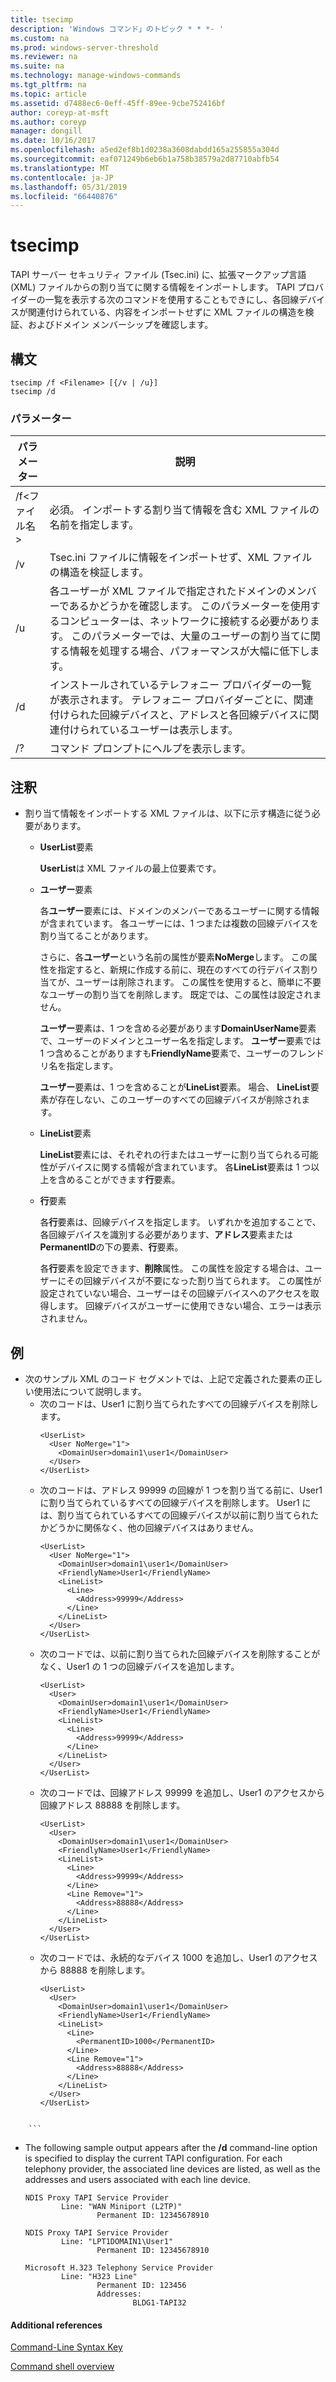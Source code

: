 ```yaml
---
title: tsecimp
description: 'Windows コマンド」のトピック * * *- '
ms.custom: na
ms.prod: windows-server-threshold
ms.reviewer: na
ms.suite: na
ms.technology: manage-windows-commands
ms.tgt_pltfrm: na
ms.topic: article
ms.assetid: d7488ec6-0eff-45ff-89ee-9cbe752416bf
author: coreyp-at-msft
ms.author: coreyp
manager: dongill
ms.date: 10/16/2017
ms.openlocfilehash: a5ed2ef8b1d0238a3608dabdd165a255855a304d
ms.sourcegitcommit: eaf071249b6eb6b1a758b38579a2d87710abfb54
ms.translationtype: MT
ms.contentlocale: ja-JP
ms.lasthandoff: 05/31/2019
ms.locfileid: "66440876"
---
```

# <a name="tsecimp"></a>tsecimp



TAPI サーバー セキュリティ ファイル (Tsec.ini) に、拡張マークアップ言語 (XML) ファイルからの割り当てに関する情報をインポートします。 TAPI プロバイダーの一覧を表示する次のコマンドを使用することもできにし、各回線デバイスが関連付けられている、内容をインポートせずに XML ファイルの構造を検証、およびドメイン メンバーシップを確認します。

## <a name="syntax"></a>構文

```
tsecimp /f <Filename> [{/v | /u}]
tsecimp /d
```

### <a name="parameters"></a>パラメーター

|パラメーター|説明|
|---------|-----------|
|/f\<ファイル名 >|必須。 インポートする割り当て情報を含む XML ファイルの名前を指定します。|
|/v|Tsec.ini ファイルに情報をインポートせず、XML ファイルの構造を検証します。|
|/u|各ユーザーが XML ファイルで指定されたドメインのメンバーであるかどうかを確認します。 このパラメーターを使用するコンピューターは、ネットワークに接続する必要があります。 このパラメーターでは、大量のユーザーの割り当てに関する情報を処理する場合、パフォーマンスが大幅に低下します。|
|/d|インストールされているテレフォニー プロバイダーの一覧が表示されます。 テレフォニー プロバイダーごとに、関連付けられた回線デバイスと、アドレスと各回線デバイスに関連付けられているユーザーは表示します。|
|/?|コマンド プロンプトにヘルプを表示します。|

## <a name="remarks"></a>注釈

-   割り当て情報をインポートする XML ファイルは、以下に示す構造に従う必要があります。  
    -   **UserList**要素

        **UserList**は XML ファイルの最上位要素です。
    -   **ユーザー**要素

        各**ユーザー**要素には、ドメインのメンバーであるユーザーに関する情報が含まれています。 各ユーザーには、1 つまたは複数の回線デバイスを割り当てることがあります。

        さらに、各**ユーザー**という名前の属性が要素**NoMerge**します。 この属性を指定すると、新規に作成する前に、現在のすべての行デバイス割り当てが、ユーザーは削除されます。 この属性を使用すると、簡単に不要なユーザーの割り当てを削除します。 既定では、この属性は設定されません。

        **ユーザー**要素は、1 つを含める必要があります**DomainUserName**要素で、ユーザーのドメインとユーザー名を指定します。 **ユーザー**要素では 1 つ含めることがありますも**FriendlyName**要素で、ユーザーのフレンドリ名を指定します。

        **ユーザー**要素は、1 つを含めることが**LineList**要素。 場合、 **LineList**要素が存在しない、このユーザーのすべての回線デバイスが削除されます。
    -   **LineList**要素

        **LineList**要素には、それぞれの行またはユーザーに割り当てられる可能性がデバイスに関する情報が含まれています。 各**LineList**要素は 1 つ以上を含めることができます**行**要素。
    -   **行**要素

        各**行**要素は、回線デバイスを指定します。 いずれかを追加することで、各回線デバイスを識別する必要があります、**アドレス**要素または**PermanentID**の下の要素、**行**要素。

        各**行**要素を設定できます、**削除**属性。 この属性を設定する場合は、ユーザーにその回線デバイスが不要になった割り当てられます。 この属性が設定されていない場合、ユーザーはその回線デバイスへのアクセスを取得します。 回線デバイスがユーザーに使用できない場合、エラーは表示されません。

## <a name="examples"></a>例
- 次のサンプル XML のコード セグメントでは、上記で定義された要素の正しい使用法について説明します。  
  - 次のコードは、User1 に割り当てられたすべての回線デバイスを削除します。  
    ```
    <UserList>
      <User NoMerge="1">
        <DomainUser>domain1\user1</DomainUser>
      </User>
    </UserList>
    ```  
  - 次のコードは、アドレス 99999 の回線が 1 つを割り当てる前に、User1 に割り当てられているすべての回線デバイスを削除します。 User1 には、割り当てられているすべての回線デバイスが以前に割り当てられたかどうかに関係なく、他の回線デバイスはありません。  
    ```
    <UserList>
      <User NoMerge="1">
        <DomainUser>domain1\user1</DomainUser>
        <FriendlyName>User1</FriendlyName>
        <LineList>
          <Line>
            <Address>99999</Address>
          </Line>
        </LineList>
      </User>
    </UserList>
    ```  
  - 次のコードでは、以前に割り当てられた回線デバイスを削除することがなく、User1 の 1 つの回線デバイスを追加します。  
    ```
    <UserList>
      <User>
        <DomainUser>domain1\user1</DomainUser>
        <FriendlyName>User1</FriendlyName>
        <LineList>
          <Line>
            <Address>99999</Address>
          </Line>
        </LineList>
      </User>
    </UserList>
    ```  
  - 次のコードでは、回線アドレス 99999 を追加し、User1 のアクセスから回線アドレス 88888 を削除します。  
    ```
    <UserList>
      <User>
        <DomainUser>domain1\user1</DomainUser>
        <FriendlyName>User1</FriendlyName>
        <LineList>
          <Line>
            <Address>99999</Address>
          </Line>
          <Line Remove="1">
            <Address>88888</Address>
          </Line>
        </LineList>
      </User>
    </UserList>
    ```  
  - 次のコードでは、永続的なデバイス 1000 を追加し、User1 のアクセスから 88888 を削除します。  
    ```
    <UserList>
      <User>
        <DomainUser>domain1\user1</DomainUser>
        <FriendlyName>User1</FriendlyName>
        <LineList>
          <Line>
            <PermanentID>1000</PermanentID>
          </Line>
          <Line Remove="1">
            <Address>88888</Address>
          </Line>
        </LineList>
      </User>
    </UserList>


~~~
    ```  
~~~
-   The following sample output appears after the **/d** command-line option is specified to display the current TAPI configuration. For each telephony provider, the associated line devices are listed, as well as the addresses and users associated with each line device.  
    ```
    NDIS Proxy TAPI Service Provider
            Line: "WAN Miniport (L2TP)"
                    Permanent ID: 12345678910

    NDIS Proxy TAPI Service Provider
            Line: "LPT1DOMAIN1\User1"
                    Permanent ID: 12345678910

    Microsoft H.323 Telephony Service Provider
            Line: "H323 Line"
                    Permanent ID: 123456
                    Addresses:
                            BLDG1-TAPI32

    ```

#### Additional references

[Command-Line Syntax Key](command-line-syntax-key.md)

[Command shell overview](https://technet.microsoft.com/library/cc737438(v=ws.10).aspx)